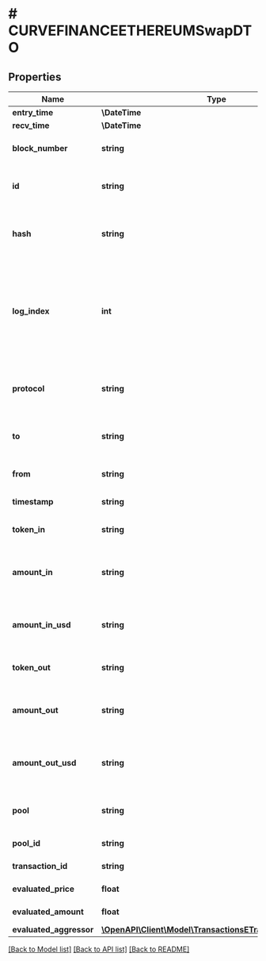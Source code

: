 # # CURVEFINANCEETHEREUMSwapDTO

## Properties

Name | Type | Description | Notes
------------ | ------------- | ------------- | -------------
**entry_time** | **\DateTime** |  | [optional]
**recv_time** | **\DateTime** |  | [optional]
**block_number** | **string** | Block number of this event | [optional]
**id** | **string** | Swap-(transaction hash)-(log index) | [optional]
**hash** | **string** | Transaction hash of the transaction that emitted this event | [optional]
**log_index** | **int** | Event log index. For transactions that don&#39;t emit event, create arbitrary index starting from 0 | [optional]
**protocol** | **string** | The protocol this transaction belongs to | [optional]
**to** | **string** | Address that received the tokens | [optional]
**from** | **string** | Address that sent the tokens | [optional]
**timestamp** | **string** | Timestamp of this event | [optional]
**token_in** | **string** | Token deposited into pool | [optional]
**amount_in** | **string** | Amount of token deposited into pool in native units | [optional]
**amount_in_usd** | **string** | Amount of token deposited into pool in USD | [optional]
**token_out** | **string** | Token withdrawn from pool | [optional]
**amount_out** | **string** | Amount of token withdrawn from pool in native units | [optional]
**amount_out_usd** | **string** | Amount of token withdrawn from pool in USD | [optional]
**pool** | **string** | The pool involving this transaction | [optional]
**pool_id** | **string** |  | [optional] [readonly]
**transaction_id** | **string** |  | [optional] [readonly]
**evaluated_price** | **float** |  | [optional] [readonly]
**evaluated_amount** | **float** |  | [optional] [readonly]
**evaluated_aggressor** | [**\OpenAPI\Client\Model\TransactionsETradeAggressiveSide**](TransactionsETradeAggressiveSide.md) |  | [optional]

[[Back to Model list]](../../README.md#models) [[Back to API list]](../../README.md#endpoints) [[Back to README]](../../README.md)
